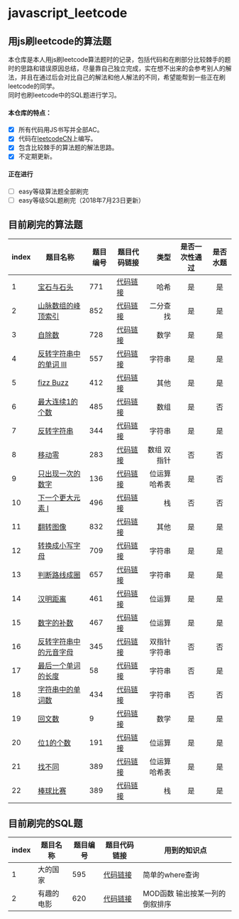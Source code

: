 # javascript_leetcode
## 用js刷leetcode的算法题
本仓库是本人用js刷leetcode算法题时的记录，包括代码和在刷部分比较棘手的题时的思路和错误原因总结，尽量靠自己独立完成，实在想不出来的会参考别人的解法，并且在通过后会对比自己的解法和他人解法的不同，希望能帮到一些正在刷leetcode的同学。<br>
同时也刷leetcode中的SQL题进行学习。
#### 本仓库的特点：
- [x] 所有代码用JS书写并全部AC。
- [x] 代码在[leetcodeCN](http://leetcode-cn.com/)上编写。
- [x] 包含比较棘手的算法题的解法思路。
- [x] 不定期更新。
#### 正在进行
- [ ] easy等级算法题全部刷完
- [ ] easy等级SQL题刷完（2018年7月23日更新）
## 目前刷完的算法题
|index| 题目名称 |  题目编号  | 题目代码链接|类型   |  是否一次性通过|是否水题  |
|----| --------|-------| ---- |-----:  | :----:  |:----:|
|1| [宝石与石头](https://leetcode-cn.com/problems/jewels-and-stones/description/)     | 771 | [代码链接](https://github.com/zjz1993/javascript_leetcode/blob/master/Easy/Jewels_and_Stones.js)|哈希 |是|是|
|2| [山脉数组的峰顶索引](https://leetcode-cn.com/problems/peak-index-in-a-mountain-array/description/)|   852   |[代码链接](https://github.com/zjz1993/javascript_leetcode/blob/master/Easy/Peak_Index_in_a_Mountain_Array.js) |  二分查找   |是|是|
|3| [自除数](https://leetcode-cn.com/problems/self-dividing-numbers/description/)| 728| [代码链接](https://github.com/zjz1993/javascript_leetcode/blob/master/Easy/Self_Dividing_Numbers.js)| 数学  |是|是|
|4|[反转字符串中的单词 III](https://leetcode-cn.com/problems/reverse-words-in-a-string-iii/description/)|557|[代码链接](https://github.com/zjz1993/javascript_leetcode/blob/master/Easy/fizz_buzz.js)|字符串|是|是|
|5|[fizz Buzz](https://leetcode-cn.com/problems/fizz-buzz/description/)|412|[代码链接](https://github.com/zjz1993/javascript_leetcode/blob/master/Easy/fizz_buzz.js)|其他|是|是|
|6|[最大连续1的个数](https://leetcode-cn.com/problems/max-consecutive-ones/description/)|485|[代码链接](https://github.com/zjz1993/javascript_leetcode/blob/master/Easy/max_consecutive_ones.js)|数组|是|否|
|7|[反转字符串](https://leetcode-cn.com/problems/reverse-string/description/)|344|[代码链接](https://github.com/zjz1993/javascript_leetcode/blob/master/Easy/reverse_string.js)|字符串|是|是|
|8|[移动零](https://leetcode-cn.com/problems/move-zeroes/description/)|283|[代码链接](https://github.com/zjz1993/javascript_leetcode/blob/master/Easy/move_zeros.js)|数组 双指针|否|否|
|9|[只出现一次的数字](https://leetcode-cn.com/problems/single-number/description/)|136|[代码链接](https://github.com/zjz1993/javascript_leetcode/blob/master/Easy/single_number.js)|位运算 哈希表|是|否|
|10|[下一个更大元素 I](https://leetcode-cn.com/problems/next-greater-element-i/description/)|496|[代码链接](https://github.com/zjz1993/javascript_leetcode/blob/master/Easy/next_greater_element_I.js)|栈|否|否|
|11|[翻转图像](https://leetcode-cn.com/problems/flipping-an-image/description/)|832|[代码链接](https://github.com/zjz1993/javascript_leetcode/blob/master/Easy/flipping_an_image.js)|其他|是|是|
|12|[转换成小写字母](https://leetcode-cn.com/problems/to-lower-case/description/)|709|[代码链接](https://github.com/zjz1993/javascript_leetcode/blob/master/Easy/to_lower_case.js)|字符串|是|是|
|13|[判断路线成圈](https://leetcode-cn.com/problems/judge-route-circle/description/)|657|[代码链接](https://github.com/zjz1993/javascript_leetcode/blob/master/Easy/judge_route_circle.js)|字符串|是|是|
|14|[汉明距离](https://leetcode-cn.com/problems/hamming-distance/description/)|461|[代码链接](https://github.com/zjz1993/javascript_leetcode/blob/master/Easy/hamming_distance.js)|位运算|是|是|
|15|[数字的补数](https://leetcode-cn.com/problems/number-complement/description/)|467|[代码链接](https://github.com/zjz1993/javascript_leetcode/blob/master/Easy/Number_complement.js)|位运算|是|是|
|16|[反转字符串中的元音字母](https://leetcode-cn.com/problems/reverse-vowels-of-a-string/description/)|345|[代码链接](https://github.com/zjz1993/javascript_leetcode/blob/master/Easy/reverse_vowels_of_a_string.js)|双指针 字符串|否|否|
|17|[最后一个单词的长度](https://leetcode-cn.com/problems/length-of-last-word/description/)|58|[代码链接](https://github.com/zjz1993/javascript_leetcode/blob/master/Easy/length_of_last_word.js)|字符串|否|是|
|18|[字符串中的单词数](https://leetcode-cn.com/problems/number-of-segments-in-a-string/description/)|434|[代码链接](https://github.com/zjz1993/javascript_leetcode/blob/master/Easy/number_of_segments_in_a_string.js)|字符串|否|否|
|19|[回文数](https://leetcode-cn.com/problems/palindrome-number/description/)|9|[代码链接](https://github.com/zjz1993/javascript_leetcode/blob/master/Easy/number_of_segments_in_a_string.js)|数学|是|是|
|20|[位1的个数](https://leetcode-cn.com/problems/number-of-1-bits/description/)|191|[代码链接](https://github.com/zjz1993/javascript_leetcode/blob/master/Easy/number_of_1_bits.js)|位运算|是|是|
|21|[找不同](https://leetcode-cn.com/problems/find-the-difference/description/)|389|[代码链接](https://github.com/zjz1993/javascript_leetcode/blob/master/Easy/find_the_difference.js)|位运算 哈希表|是|是|
|22|[棒球比赛](https://leetcode-cn.com/problems/baseball-game/description/)|389|[代码链接](https://github.com/zjz1993/javascript_leetcode/blob/master/Easy/baseball_game.js)|栈|是|是|

## 目前刷完的SQL题
|index| 题目名称 |  题目编号  | 题目代码链接|用到的知识点|  
|----| -------|-------| ---- |-----|  
|1|大的国家|595|[代码链接](https://github.com/zjz1993/javascript_leetcode/blob/master/Easy/big_countries.sql)|简单的where查询|
|2|有趣的电影|620|[代码链接](https://github.com/zjz1993/javascript_leetcode/blob/master/Easy/not_boring_movies.sql)|MOD函数 输出按某一列的倒叙排序|